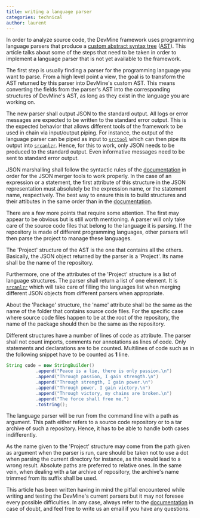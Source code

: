 ```yaml
---
title: writing a language parser
categories: technical
author: laurent
---
```


In order to analyze source code, the DevMine framework uses programming language
parsers that produce a
[custom abstract syntax tree](http://godoc.org/github.com/DevMine/srcanlzr/src)
([AST](http://en.wikipedia.org/wiki/Abstract_syntax_tree)). This article talks
about some of the steps that need to be taken in order to implement a language
parser that is not yet available to the framework.

The first step is usually finding a parser for the programming language you want
to parse. From a high level point a view, the goal is to transform the AST
returned by this parser into DevMine's custom AST. This means converting the
fields from the parser's AST into the corresponding structures of DevMine's AST,
as long as they exist in the language you are working on.

The new parser shall output JSON to the standard output. All logs or error
messages are expected to be written to the standard error output. This is the
expected behavior that allows different tools of the framework to be used in
chain via input/output piping. For instance, the output of the language parser
can be piped as input to [`srctool`](/doc/srctool) which can then pipe its
output into [`srcanlzr`](/doc/srcanlzr). Hence, for this to work, only JSON
needs to be produced to the standard output. Even informative messages need to
be sent to standard error output.

JSON marshalling shall follow the syntactic rules of the
[documentation](http://godoc.org/github.com/DevMine/srcanlzr/src) in order for
the JSON merger tools to work properly. In the case of an expression or a
statement, the first attribute of this structure in the JSON representation must
absolutely be the expression name, or the statement name, respectively. The best
way to ensure this is to build structures and their attibutes in the same order
than in the [documentation](http://godoc.org/github.com/DevMine/srcanlzr/src).

There are a few more points that require some attention. The first may appear to
be obvious but is still worth mentioning. A parser will only take care of the
source code files that belong to the language it is parsing. If the repository
is made of different programming languages, other parsers will then parse the
project to manage these languages.

The 'Project' structure of the AST is the one that contains all the others.
Basically, the JSON object returned by the parser is a 'Project'. Its name shall
be the name of the repository.

Furthermore, one of the attributes of the 'Project' structure is a list of
language structures. The parser shall return a list of one element. It is
[`srcanlzr`](/doc/srcanlzr) which will take care of filling the languages list
when merging different JSON objects from different parsers when appropriate.

About the 'Package' structure, the 'name' attribute shall be the same as the
name of the folder that contains source code files. For the specific case where
source code files happen to be at the root of the repository, the name of the
package should then be the same as the repository.

Different structures have a number of lines of code as attribute. The parser
shall not count imports, comments nor annotations as lines of code. Only
statements and declarations are to be counted. Multilines of code such as in the
following snippet have to be counted as **1** line.

```java
String code = new StringBuilder()
           .append("Peace is a lie, there is only passion.\n")
           .append("Through passion, I gain strength.\n")
           .append("Through strength, I gain power.\n")
           .append("Through power, I gain victory.\n")
           .append("Through victory, my chains are broken.\n")
           .append("The force shall free me.")
           .toString();
```

The language parser will be run from the command line with a path as argument.
This path either refers to a source code repository or to a tar archive of such
a repository. Hence, it has to be able to handle both cases indifferently.

As the name given to the 'Project' structure may come from the path given as
argument when the parser is run, care should be taken not to use a dot when
parsing the current directory for instance, as this would lead to a wrong
result. Absolute paths are preferred to relative ones. In the same vein, when
dealing with a tar archive of repository, the archive's name trimmed from its
suffix shall be used.

This article has been written having in mind the pitfall encountered while
writing and testing the DevMine's current parsers but it may not foresee every
possible difficulties. In any case, always refer to the
[documentation](http://godoc.org/github.com/DevMine/srcanlzr/src) in case of
doubt, and feel free to write us an email if you have any questions.
